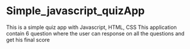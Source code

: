 # Simple_javascript_quizApp
This is a simple quiz app with Javascript, HTML, CSS
This application contain 6 question where the user can response on all the questions and get his final score

